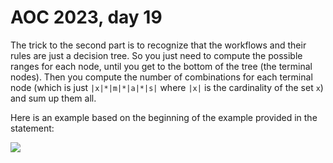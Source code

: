 # AOC 2023, day 19

The trick to the second part is to recognize that the workflows and their rules are just a decision tree. So you just need to compute the possible ranges for each node, until you get to the bottom of the tree (the terminal nodes). Then you compute the number of combinations for each terminal node (which is just `|x|*|m|*|a|*|s|` where `|x|` is the cardinality of the set `x`) and sum up them all.

Here is an example based on the beginning of the example provided in the statement:

![](../../doc/day19.png)
